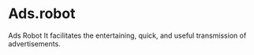 # Ads.robot
Ads Robot It facilitates the entertaining, quick, and useful transmission of advertisements.
